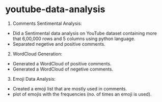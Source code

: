 # youtube-data-analysis


1. Comments Sentimental Analysis:
- Did a Sentimental data analysis on YouTube dataset containing more that 6,00,000 rows and 5 columns using python language.
- Separated negetive and positive comments.

2. WordCloud Generation:
- Generated a WordCloud of positive comments.
- Generated a WordCloud of negetive comments.

3. Emoji Data Analysis:
- Created a emoji list that are mostly used in comments.
- plot of emojis with the frequencies (no. of times an emoji is used).



